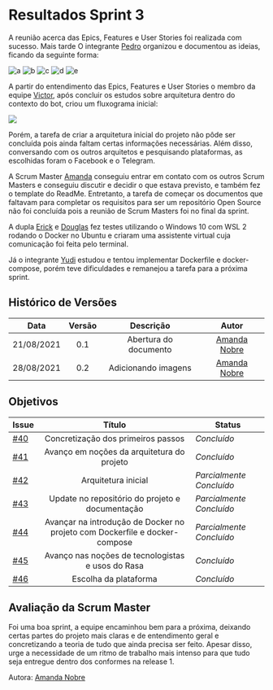 # Resultados Sprint 3

A reunião acerca das Epics, Features e User Stories foi realizada com sucesso. Mais tarde O integrante [Pedro](https://github.com/PedroLSF) organizou e documentou as ideias, ficando da seguinte forma:


![a](https://user-images.githubusercontent.com/44625056/131229648-454b1d94-386b-4570-b3eb-27de44c7207e.jpg)
![b](https://user-images.githubusercontent.com/44625056/131229649-cc7874ac-5b84-419c-9692-a881517bc481.jpg)
![c](https://user-images.githubusercontent.com/44625056/131229652-52e66361-f757-4a9d-ab30-0f899deba3b6.jpg)
![d](https://user-images.githubusercontent.com/44625056/131229654-200f45a6-0122-46f6-a19d-3892f73464c6.jpg)
![e](https://user-images.githubusercontent.com/44625056/131229656-79ba1fce-d4d6-4c61-bafa-f9e19ce7aea0.jpg)

A partir do entendimento das Epics, Features e User Stories o membro da equipe [Victor](https://github.com/victorear05), após concluir os estudos sobre arquitetura dentro do contexto do bot, criou um fluxograma inicial:


![](https://user-images.githubusercontent.com/78758172/129460691-61bdd9d6-33fb-4fb0-843a-37e229f7679e.png)

Porém, a tarefa de criar a arquitetura inicial do projeto não pôde ser concluída pois ainda faltam certas informações necessárias. Além disso, conversando com os outros arquitetos e pesquisando plataformas, as escolhidas foram o Facebook e o Telegram.

A Scrum Master [Amanda](https://github.com/AmandaNbr) conseguiu entrar em contato com os outros Scrum Masters e conseguiu discutir e decidir o que estava previsto, e também fez o template do ReadMe. Entretanto, a tarefa de começar os documentos que faltavam para completar os requisitos para ser um repositório Open Source não foi concluída pois a reunião de Scrum Masters foi no final da sprint.

A dupla [Erick](https://github.com/Ericklevy) e [Douglas](https://github.com/DouglasMonteles) fez testes utilizando o Windows 10 com WSL 2 rodando o Docker no Ubuntu e criaram uma assistente virtual cuja comunicação foi feita pelo terminal.

Já o integrante [Yudi](https://github.com/yudi-azvd) estudou e tentou implementar Dockerfile e docker-compose, porém teve dificuldades e remanejou a tarefa para a próxima sprint.

## Histórico de Versões

| Data       | Versão | Descrição                      | Autor             |
| :--------: | :----: | :----------:                   | :---------------: |
| 21/08/2021 |    0.1   | Abertura do documento | [Amanda Nobre](https://github.com/AmandaNbr)|
| 28/08/2021 |    0.2   | Adicionando imagens | [Amanda Nobre](https://github.com/AmandaNbr)|

## Objetivos

| Issue |            Título            |         Status        | 
|-------|:----------------------------:|-----------------------|
| [#40](https://github.com/fga-eps-mds/2021-1-Bot/issues/40) | Concretização dos primeiros passos | _Concluído_ |
| [#41](https://github.com/fga-eps-mds/2021-1-Bot/issues/41) | Avanço em noções da arquitetura do projeto | _Concluído_ |
| [#42](https://github.com/fga-eps-mds/2021-1-Bot/issues/42) | Arquitetura inicial | _Parcialmente Concluído_ |
| [#43](https://github.com/fga-eps-mds/2021-1-Bot/issues/43) | Update no repositório do projeto e documentação | _Parcialmente Concluído_ |
| [#44](https://github.com/fga-eps-mds/2021-1-Bot/issues/44) | Avançar na introdução de Docker no projeto com Dockerfile e docker-compose | _Parcialmente Concluído_ |
| [#45](https://github.com/fga-eps-mds/2021-1-Bot/issues/45) | Avanço nas noções de tecnologistas e usos do Rasa | _Concluído_|
| [#46](https://github.com/fga-eps-mds/2021-1-Bot/issues/46) | Escolha da plataforma | _Concluído_ |

## Avaliação da Scrum Master

Foi uma boa sprint, a equipe encaminhou bem para a próxima, deixando certas partes do projeto mais claras e de entendimento geral e concretizando a teoria de tudo que ainda precisa ser feito. Apesar disso, urge a necessidade de um ritmo de trabalho mais intenso para que tudo seja entregue dentro dos conformes na release 1.

Autora: [Amanda Nobre](https://github.com/AmandaNbr)